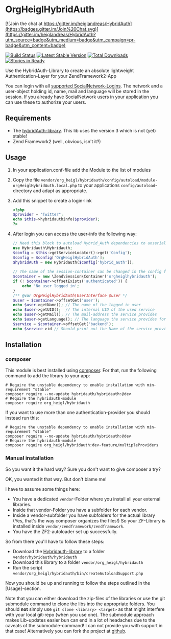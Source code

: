 # OrgHeiglHybridAuth

[![Join the chat at https://gitter.im/heiglandreas/HybridAuth](https://badges.gitter.im/Join%20Chat.svg)](https://gitter.im/heiglandreas/HybridAuth?utm_source=badge&utm_medium=badge&utm_campaign=pr-badge&utm_content=badge)

[![Build Status](https://travis-ci.org/heiglandreas/HybridAuth.png?branch=master)](https://travis-ci.org/heiglandreas/HybridAuth)
[![Latest Stable Version](https://poser.pugx.org/org_heigl/hybridauth/v/stable.png)](https://packagist.org/packages/org_heigl/hybridauth)
[![Total Downloads](https://poser.pugx.org/org_heigl/hybridauth/downloads.png)](https://packagist.org/packages/org_heigl/hybridauth)
[![Stories in Ready](https://badge.waffle.io/heiglandreas/HybridAuth.png?label=ready)](https://waffle.io/heiglandreas/HybridAuth)  


Use the HybridAuth-Library to create an absolute lightweight Authentication-Layer
for your ZendFramework2-App

You can login with all [supported SocialNetwork-Logins](http://hybridauth.sourceforge.net/userguide.html).
The network and a user-object holding id, name, mail and language will be stored in the session. If you already have
SocialNetwork users in your application you can use these to authorize your users.

## Requirements

* The [hybridAuth-library](http://hybridauth.sourceforge.net). This lib uses the version 3 which is not (yet) stable!
* Zend Framework2 (well, obvious, isn't it?)

## Usage

1. In your application.conf-file add the Module to the list of modules
2. Copy the file ```vendor/org_heigl/hybridauth/config/autoload/module-orgHeiglHybridAuth.local.php``` to your
    applications ```config/autoload```-directory and adapt as appropriate.
3. Add this snippet to create a login-link

    ```php
    <?php
    $provider = "Twitter";
    echo $this->hybridauthinfo($provider);
    ?>
    ```

4. After login you can access the user-info the following way:

    ```php
    // Need this block to autoload Hybrid_Auth dependencies to unserialize object stored in session
    use Hybridauth\Hybridauth;
    $config = $this->getServiceLocator()->get('Config');
    $config = $config['OrgHeiglHybridAuth'];
    $hybridAuth = new Hybridauth($config['hybrid_auth']);
        
    // The name of the session-container can be changed in the config file!
    $container = new \Zend\Session\Container('orgheiglhybridauth');
    if (! $container->offsetExists('authenticated')) {
        echo 'No user logged in';
    }
    /** @var OrgHeiglHybridAuth\UserInterface $user */
    $user = $container->offsetGet('user');
    echo $user->getName(); // The name of the logged in user
    echo $user->getUID();  // The internal UID of the used service
    echo $user->getMail(); // The mail-address the service provides
    echo $user->getLanguage(); // The language the service provides for the user
    $service = $container->offsetGet('backend');
    echo $service->id // Should print out the Name of the service provider.
    ```

## Installation

### composer

This module is best installed using [composer](http://packagist.org/packages/org_heigl/hybridauth).
For that, run the following command to add the library to your app:

    # Require the unstable dependency to enable installation with min-requirement "stable"
    composer require --no-update hybridauth/hybridauth:@dev
    # Require the hybridauth-module
    composer require org_heigl/hybridauth
    
If you want to use more than one authentication-provider you should instead run this:

    # Require the unstable dependency to enable installation with min-requirement "stable"
    composer require --no-update hybridauth/hybridauth:@dev
    # Require the hybridauth-module
    composer require org_heigl/hybridauth:dev-feature/multipleProviders

### Manual installation

So you want it the hard way? Sure you don't want to give composer a try?

OK, you wanted it that way. But don't blame me!

I have to assume some things here:

* You have a dedicated ```vendor```-Folder where you install all your external libraries.
* Inside that vendor-Folder you have a subfolder for each vendor.
* Inside a vendor-subfolder you have subfolders for the actual library
  (Yes, that's the way composer organizes the files!)
  So your ZF-Library is installed inside ```vendor/zendframework/zendframework```.
* You have the ZF2-autoloader set up successfully.

So from there you'll have to follow these steps:

* Download the [Hybridauth-library](http://hybridauth.sourceforge.net/) to a folder ```vendor/hybridauth/hybridauth```
* Download this library to a folder ```vendor/org_heigl/hybridauth```
* Run the script ```vendor/org_heigl/hybridauth/bin/createAutoloadSupport.php```

Now you should be up and running to follow the steps outlined in the [Usage]-section.

Note that you can either download the zip-files of the libraries or use the git submodule command to clone the
libs into the appropriate folders. You should **not** simply use ```git clone <library> <target>``` as that might
interfere with your local git-repo (when you use one). The submodule approach makes Lib-updates easier bun can
end in a lot of headaches due to the caveats of the submodule-command! I can not provide you with support in that case!
Alternatively you can fork the project at [github](https://github.com/heiglandreas/OrgHeiglHybridAuth).


